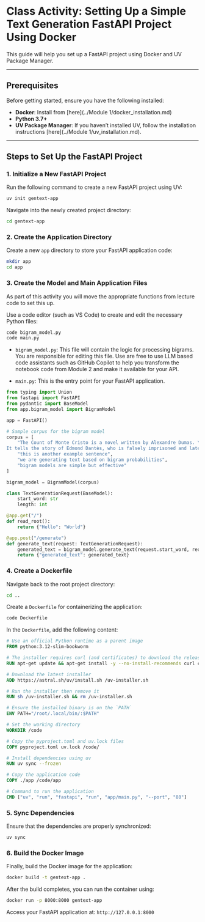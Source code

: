 # Class Activity: Setting Up a Simple Text Generation FastAPI Project Using Docker

This guide will help you set up a FastAPI project using Docker and UV Package Manager.

---

## Prerequisites

Before getting started, ensure you have the following installed:

- **Docker**: Install from [here](../Module 1/docker_installation.md)
- **Python 3.7+**
- **UV Package Manager**: If you haven’t installed UV, follow the installation instructions [here](../Module 1/uv_installation.md).

---

## Steps to Set Up the FastAPI Project

### 1. Initialize a New FastAPI Project

Run the following command to create a new FastAPI project using UV:
```bash
uv init gentext-app
```

Navigate into the newly created project directory:
```bash
cd gentext-app
```

### 2. Create the Application Directory

Create a new `app` directory to store your FastAPI application code:
```bash
mkdir app
cd app
```

### 3. Create the Model and Main Application Files

As part of this activity you will move the appropriate functions from lecture code to set this up.

Use a code editor (such as VS Code) to create and edit the necessary Python files:
```bash
code bigram_model.py
code main.py
```

- `bigram_model.py`: This file will contain the logic for processing bigrams. You are responsible for editing this file. Use are free to use LLM based code assistants such as GitHub Copilot to help you transform the notebook code from Module 2 and make it available for your API. 

- `main.py`: This is the entry point for your FastAPI application.

```python
from typing import Union
from fastapi import FastAPI
from pydantic import BaseModel
from app.bigram_model import BigramModel

app = FastAPI()

# Sample corpus for the bigram model
corpus = [
    "The Count of Monte Cristo is a novel written by Alexandre Dumas. \
It tells the story of Edmond Dantès, who is falsely imprisoned and later seeks revenge.",
    "this is another example sentence",
    "we are generating text based on bigram probabilities",
    "bigram models are simple but effective"
]

bigram_model = BigramModel(corpus)

class TextGenerationRequest(BaseModel):
    start_word: str
    length: int

@app.get("/")
def read_root():
    return {"Hello": "World"}

@app.post("/generate")
def generate_text(request: TextGenerationRequest):
    generated_text = bigram_model.generate_text(request.start_word, request.length)
    return {"generated_text": generated_text}
```

### 4. Create a Dockerfile

Navigate back to the root project directory:
```bash
cd ..
```

Create a `Dockerfile` for containerizing the application:
```bash
code Dockerfile
```

In the `Dockerfile`, add the following content:
```dockerfile
# Use an official Python runtime as a parent image
FROM python:3.12-slim-bookworm

# The installer requires curl (and certificates) to download the release archive
RUN apt-get update && apt-get install -y --no-install-recommends curl ca-certificates

# Download the latest installer
ADD https://astral.sh/uv/install.sh /uv-installer.sh

# Run the installer then remove it
RUN sh /uv-installer.sh && rm /uv-installer.sh

# Ensure the installed binary is on the `PATH`
ENV PATH="/root/.local/bin/:$PATH"

# Set the working directory
WORKDIR /code

# Copy the pyproject.toml and uv.lock files
COPY pyproject.toml uv.lock /code/

# Install dependencies using uv
RUN uv sync --frozen

# Copy the application code
COPY ./app /code/app

# Command to run the application
CMD ["uv", "run", "fastapi", "run", "app/main.py", "--port", "80"]
```

### 5. Sync Dependencies

Ensure that the dependencies are properly synchronized:
```bash
uv sync
```

### 6. Build the Docker Image

Finally, build the Docker image for the application:
```bash
docker build -t gentext-app .
```

After the build completes, you can run the container using:
```bash
docker run -p 8000:8000 gentext-app
```

Access your FastAPI application at: `http://127.0.0.1:8000`

